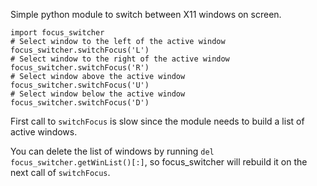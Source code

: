 Simple python module to switch between X11 windows on screen.

    import focus_switcher
    # Select window to the left of the active window
    focus_switcher.switchFocus('L')
    # Select window to the right of the active window
    focus_switcher.switchFocus('R')
    # Select window above the active window
    focus_switcher.switchFocus('U')
    # Select window below the active window
    focus_switcher.switchFocus('D')

First call to `switchFocus` is slow since the module needs to build
a list of active windows.

You can delete the list of windows by running
`del focus_switcher.getWinList()[:]`, so focus_switcher will
rebuild it on the next call of `switchFocus`.


